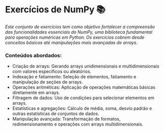# Exercícios de NumPy 📚

_Este conjunto de exercícios tem como objetivo fortalecer a compreensão das funcionalidades essenciais do NumPy, uma biblioteca fundamental para operações numéricas em Python. Os exercícios cobrem desde conceitos básicos até manipulações mais avançadas de arrays._

### Conteúdos abordados:

* Criação de arrays: Gerando arrays unidimensionais e multidimensionais com valores específicos ou aleatórios.
* Indexação e fatiamento: Seleção de elementos, fatiamento e manipulação de seções de arrays.
* Operações aritméticas: Aplicação de operações matemáticas básicas diretamente em arrays.
* Filtragem de dados: Uso de condições para selecionar elementos em arrays.
* Estatísticas e agregações: Cálculo de média, soma, desvio padrão e outras estatísticas de conjuntos de dados.
* Manipulação avançada: Transformação de formatos, redimensionamento e operações com arrays multidimensionais.
